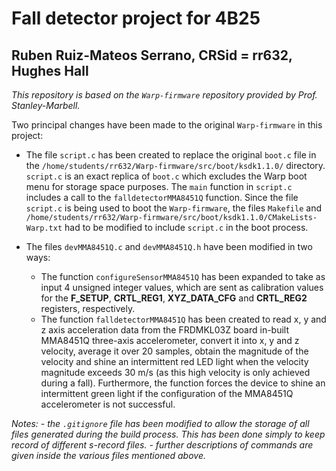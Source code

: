 # Fall detector project for 4B25
Ruben Ruiz-Mateos Serrano, CRSid = rr632, Hughes Hall
---

*This repository is based on the `Warp-firmware` repository provided by Prof. Stanley-Marbell.* 

Two principal changes have been made to the original `Warp-firmware` in this project:

- The file `script.c` has been created to replace the original `boot.c` file in the `/home/students/rr632/Warp-firmware/src/boot/ksdk1.1.0/` directory. `script.c` is an exact replica of `boot.c` which excludes the Warp boot menu for storage space purposes. The `main` function in `script.c` includes a call to the `falldetectorMMA8451Q` function.
Since the file `script.c` is being used to boot the `Warp-firmware`, the files `Makefile` and `/home/students/rr632/Warp-firmware/src/boot/ksdk1.1.0/CMakeLists-Warp.txt` had to be modified to include `script.c` in the boot process.

- The files `devMMA8451Q.c` and `devMMA8451Q.h` have been modified in two ways:
	-  The function `configureSensorMMA8451Q` has been expanded to take as input 4 unsigned integer values, which are sent as calibration values for the **F_SETUP**, **CRTL_REG1**, **XYZ_DATA_CFG** and **CRTL_REG2** registers, respectively.
	-  The function `falldetectorMMA8451Q` has been created to read x, y and z axis acceleration data from the FRDMKL03Z board in-built MMA8451Q three-axis accelerometer, convert it into x, y and z velocity, average it over 20 samples, obtain the magnitude of the velocity and shine an intermittent red LED light when the velocity magnitude exceeds 30 m/s (as this high velocity is only achieved during a fall). Furthermore, the function forces the device to shine an intermittent green light if the configuration of the MMA8451Q accelerometer is not successful.  

*Notes: - the `.gitignore` file has been modified to allow the storage of all files generated during the build process. This has been done simply to keep record of different s-record files. - further descriptions of commands are given inside the various files mentioned above.*
